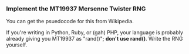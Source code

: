 ### Implement the MT19937 Mersenne Twister RNG

You can get the psuedocode for this from Wikipedia.

If you're writing in Python, Ruby, or (gah) PHP, your language is probably
already giving you MT19937 as "rand()"; **don't use rand()**. Write the RNG
yourself.
